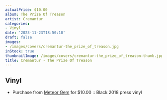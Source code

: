 ```yaml
---
actualPrice: $10.00
album: The Prize Of Treason
artist: Cremantur
categories:
- Vinyl
date: '2023-11-23T18:50:10'
draft: false
images:
- /images/covers/cremantur-the_prize_of_treason.jpg
inStock: true
thumbnailImage: /images/covers/cremantur-the_prize_of_treason-thumb.jpg
title: Cremantur - The Prize Of Treason
---
```


## Vinyl
* Purchase from [Meteor Gem](https://meteor-gem.com/products/used-cremantur-the-prize-of-treason-lp) for $10.00 :: Black 2018 press vinyl
